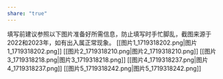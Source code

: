 ```yaml
---
share: "true"
---
```


填写前建议参照以下图片准备好所需信息，防止填写时手忙脚乱，截图来源于2022和2023年，如有出入属正常现象。
[[图片1_1719318202.png|图片1_1719318202.png]]
[[图片2_1719318210.png|图片2_1719318210.png]]
[[图片3_1719318218.png|图片3_1719318218.png]]
[[图片4_1719318237.png|图片4_1719318237.png]]
[[图片5_1719318242.png|图片5_1719318242.png]]